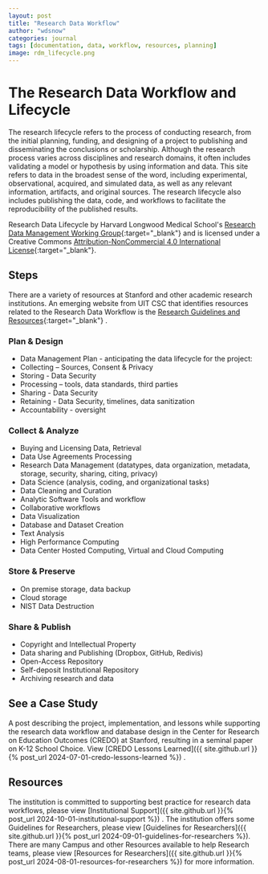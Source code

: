 ```yaml
---
layout: post
title: "Research Data Workflow"
author: "wdsnow"
categories: journal
tags: [documentation, data, workflow, resources, planning]
image: rdm_lifecycle.png
---
```


# The Research Data Workflow and Lifecycle

The research lifecycle refers to the process of conducting research, from the initial planning, funding, and designing of a project to publishing and disseminating the conclusions or scholarship. Although the research process varies across disciplines and research domains, it often includes validating a model or hypothesis by using information and data. This site refers to data in the broadest sense of the word, including experimental, observational, acquired, and simulated data, as well as any relevant information, artifacts, and original sources. The research lifecycle also includes publishing the data, code, and workflows to facilitate the reproducibility of the published results.

Research Data Lifecycle by Harvard Longwood Medical School's [Research Data Management Working Group](https://datamanagement.hms.harvard.edu/about-rdmwg){:target="_blank"} and is licensed under a Creative Commons [Attribution-NonCommercial 4.0 International License](https://creativecommons.org/licenses/by-nc/4.0/){:target="_blank"}.

## Steps

There are a variety of resources at Stanford and other academic research institutions. An emerging website from UIT CSC that identifies resources related to the Research Data Workflow is the [Research Guidelines and Resources](https://cdoane.sites.stanford.edu){:target="_blank"} .

### Plan & Design
* Data Management Plan - anticipating the data lifecycle for the project:
* Collecting – Sources, Consent & Privacy
* Storing - Data Security
* Processing – tools, data standards, third parties
* Sharing - Data Security
* Retaining - Data Security, timelines, data sanitization
* Accountability - oversight

### Collect & Analyze
* Buying and Licensing Data, Retrieval
* Data Use Agreements Processing
* Research Data Management (datatypes, data organization, metadata, storage, security, sharing, citing, privacy)
* Data Science (analysis, coding, and organizational tasks)
* Data Cleaning and Curation
* Analytic Software Tools and workflow
* Collaborative workflows
* Data Visualization
* Database and Dataset Creation
* Text Analysis
* High Performance Computing
* Data Center Hosted Computing, Virtual and Cloud Computing

### Store & Preserve
* On premise storage, data backup
* Cloud storage
* NIST Data Destruction

### Share & Publish
* Copyright and Intellectual Property
* Data sharing and Publishing (Dropbox, GitHub, Redivis)
* Open-Access Repository
* Self-deposit Institutional Repository
* Archiving research and data



## See a Case Study

A post describing the project, implementation, and lessons while supporting the research data workflow and database design in the Center for Research on Education Outcomes (CREDO) at Stanford, resulting in a seminal paper on K-12 School Choice. View [CREDO Lessons Learned]({{ site.github.url }}{% post_url 2024-07-01-credo-lessons-learned %}) .

## Resources

The institution is committed to supporting best practice for research data workflows, please view [Institutional Support]({{ site.github.url }}{% post_url 2024-10-01-institutional-support %}) . The institution offers some Guidelines for Researchers, please view [Guidelines for Researchers]({{ site.github.url }}{% post_url 2024-09-01-guidelines-for-researchers %}). There are many Campus and other Resources available to help Research teams, please view [Resources for Researchers]({{ site.github.url }}{% post_url 2024-08-01-resources-for-researchers %}) for more information. 

